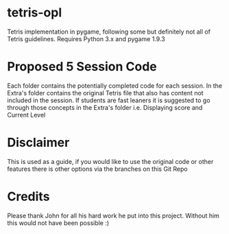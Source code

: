# tetris-opl
Tetris implementation in pygame, following some but definitely not all of Tetris guidelines.
Requires Python 3.x and pygame 1.9.3

# Proposed 5 Session Code
Each folder contains the potentially completed code for each session.
In the Extra's folder contains the original Tetris file that also has content not included in the session.
If students are fast leaners it is suggested to go through those concepts in the Extra's folder i.e. Displaying score and Current Level

# Disclaimer
This is used as a guide, if you would like to use the original code or other features there is other options via the branches on this Git Repo

# Credits
Please thank John for all his hard work he put into this project. Without him this would not have been possible :)
